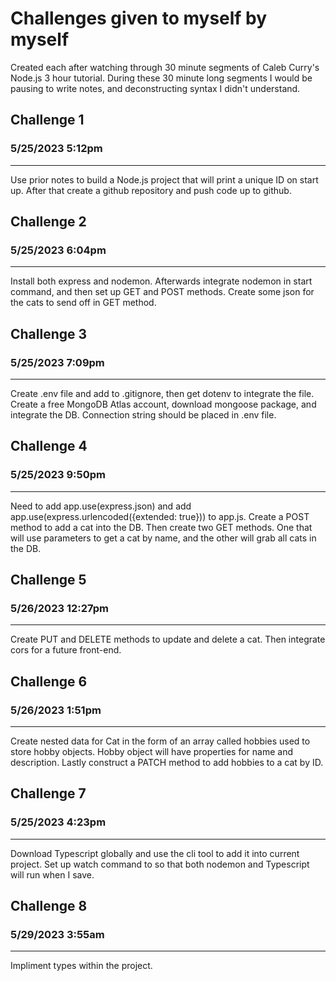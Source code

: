 # Challenges given to myself by myself

Created each after watching through 30 minute segments of
Caleb Curry's Node.js 3 hour tutorial. During these 30 minute
long segments I would be pausing to write notes, and deconstructing
syntax I didn't understand.

## Challenge 1

### 5/25/2023 5:12pm

---

Use prior notes to build a Node.js project that will print
a unique ID on start up. After that create a github repository
and push code up to github.

## Challenge 2

### 5/25/2023 6:04pm

---

Install both express and nodemon. Afterwards integrate nodemon
in start command, and then set up GET and POST methods.
Create some json for the cats to send off in GET method.

## Challenge 3

### 5/25/2023 7:09pm

---

Create .env file and add to .gitignore, then get dotenv to
integrate the file. Create a free MongoDB Atlas account, download
mongoose package, and integrate the DB. Connection string should
be placed in .env file.

## Challenge 4

### 5/25/2023 9:50pm

---

Need to add app.use(express.json) and add
app.use(express.urlencoded({extended: true})) to app.js. Create
a POST method to add a cat into the DB. Then create two GET
methods. One that will use parameters to get a cat by name, and
the other will grab all cats in the DB.

## Challenge 5

### 5/26/2023 12:27pm

---

Create PUT and DELETE methods to update and delete a cat. Then
integrate cors for a future front-end.

## Challenge 6

### 5/26/2023 1:51pm

---

Create nested data for Cat in the form of an array called hobbies
used to store hobby objects. Hobby object will have properties for
name and description. Lastly construct a PATCH method to add hobbies
to a cat by ID.

## Challenge 7

### 5/25/2023 4:23pm

---

Download Typescript globally and use the cli tool to add it into
current project. Set up watch command to so that both nodemon and
Typescript will run when I save.

## Challenge 8

### 5/29/2023 3:55am

---

Impliment types within the project.
